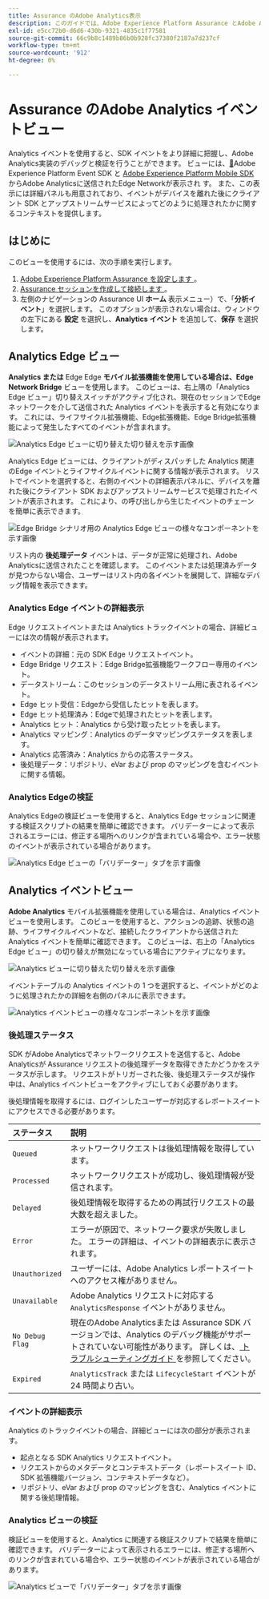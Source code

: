 ```yaml
---
title: Assurance のAdobe Analytics表示
description: このガイドでは、Adobe Experience Platform Assurance とAdobe Analyticsの使用方法について説明します。
exl-id: e5cc72b0-d6d6-430b-9321-4835c1f77581
source-git-commit: 66c9b8c1489b86b0b928fc37380f2187a7d237cf
workflow-type: tm+mt
source-wordcount: '912'
ht-degree: 0%

---
```


# Assurance のAdobe Analytics イベントビュー

Analytics イベントを使用すると、SDK イベントをより詳細に把握し、Adobe Analytics実装のデバッグと検証を行うことができます。 ビューには、[&#128279;](https://developer.adobe.com/client-sdks/solution/adobe-analytics/)Adobe Experience Platform Event SDK と [Adobe Experience Platform Mobile SDK](https://developer.adobe.com/client-sdks/edge/edge-network/) からAdobe Analyticsに送信されたEdge Networkが表示され  す。 また、この表示には詳細パネルも用意されており、イベントがデバイスを離れた後にクライアント SDK とアップストリームサービスによってどのように処理されたかに関するコンテキストを提供します。

## はじめに

このビューを使用するには、次の手順を実行します。

1. [Adobe Experience Platform Assurance を設定します ](../tutorials/implement-assurance.md)。
2. [Assurance セッションを作成して接続します ](../tutorials/using-assurance.md)。
3. 左側のナビゲーションの Assurance UI **ホーム** 表示メニュー）で、「**分析イベント**」を選択します。 このオプションが表示されない場合は、ウィンドウの左下にある **設定** を選択し、**Analytics イベント** を追加して、**保存** を選択します。

## Analytics Edge ビュー

**Analytics または** Edge Edge **モバイル拡張機能を使用している場合は、Edge Network Bridge** ビューを使用します。 このビューは、右上隅の「Analytics Edge ビュー」切り替えスイッチがアクティブ化され、現在のセッションでEdge ネットワークを介して送信された Analytics イベントを表示すると有効になります。 これには、ライフサイクル拡張機能、Edge拡張機能、Edge Bridge拡張機能によって発生したすべてのイベントが含まれます。

![Analytics Edge ビューに切り替えた切り替えを示す画像 ](./images/adobe-analytics/edge-analytics-view-toggle.png)

Analytics Edge ビューには、クライアントがディスパッチした Analytics 関連のEdge イベントとライフサイクルイベントに関する情報が表示されます。 リストでイベントを選択すると、右側のイベントの詳細表示パネルに、デバイスを離れた後にクライアント SDK およびアップストリームサービスで処理されたイベントが表示されます。 これにより、の呼び出しから生じたイベントのチェーンを簡単に表示できます。

![Edge Bridge シナリオ用の Analytics Edge ビューの様々なコンポーネントを示す画像 ](./images/adobe-analytics/edgebridge-analytics-events.png)

リスト内の **後処理データ** イベントは、データが正常に処理され、Adobe Analyticsに送信されたことを確認します。 このイベントまたは処理済みデータが見つからない場合、ユーザーはリスト内の各イベントを展開して、詳細なデバッグ情報を表示できます。

### Analytics Edge イベントの詳細表示

Edge リクエストイベントまたは Analytics トラックイベントの場合、詳細ビューには次の情報が表示されます。

* イベントの詳細：元の SDK Edge リクエストイベント。
* Edge Bridge リクエスト：Edge Bridge拡張機能ワークフロー専用のイベント。
* データストリーム：このセッションのデータストリーム用に表されるイベント。
* Edge ヒット受信：Edgeから受信したヒットを表します。
* Edge ヒット処理済み：Edgeで処理されたヒットを表します。
* Analytics ヒット：Analytics から受け取ったヒットを表します。
* Analytics マッピング：Analytics のデータマッピングステータスを表します。
* Analytics 応答済み：Analytics からの応答ステータス。
* 後処理データ：リポジトリ、eVar および prop のマッピングを含むイベントに関する情報。

### Analytics Edgeの検証

Analytics Edgeの検証ビューを使用すると、Analytics Edge セッションに関連する検証スクリプトの結果を簡単に確認できます。 バリデーターによって表示されるエラーには、修正する場所へのリンクが含まれている場合や、エラー状態のイベントが表示されている場合があります。

![Analytics Edge ビューの「バリデーター」タブを示す画像 ](./images/adobe-analytics/edge-analytics-validation-view.png)

## Analytics イベントビュー

**Adobe Analytics** モバイル拡張機能を使用している場合は、Analytics イベントビューを使用します。 このビューを使用すると、アクションの追跡、状態の追跡、ライフサイクルイベントなど、接続したクライアントから送信された Analytics イベントを簡単に確認できます。 このビューは、右上の「Analytics Edge ビュー」の切り替えが無効になっている場合にアクティブになります。

![Analytics ビューに切り替えた切り替えを示す画像 ](./images/adobe-analytics/direct-analytics-view-toggle-button.png)

イベントテーブルの Analytics イベントの 1 つを選択すると、イベントがどのように処理されたかの詳細を右側のパネルに表示できます。

![Analytics イベントビューの様々なコンポーネントを示す画像 ](./images/adobe-analytics/analytics-events.png)

### 後処理ステータス

SDK がAdobe Analyticsでネットワークリクエストを送信すると、Adobe Analyticsが Assurance リクエストの後処理データを取得できたかどうかをステータスが示します。 リクエストがトリガーされた後、後処理ステータスが操作中は、Analytics イベントビューをアクティブにしておく必要があります。

後処理情報を取得するには、ログインしたユーザーが対応するレポートスイートにアクセスできる必要があります。

| ステータス | 説明 |
| :----- | :---------- |
| `Queued` | ネットワークリクエストは後処理情報を取得しています。 |
| `Processed` | ネットワークリクエストが成功し、後処理情報が受信されます。 |
| `Delayed` | 後処理情報を取得するための再試行リクエストの最大数を超えました。 |
| `Error` | エラーが原因で、ネットワーク要求が失敗しました。 エラーの詳細は、イベントの詳細表示に表示されます。 |
| `Unauthorized` | ユーザーには、Adobe Analytics レポートスイートへのアクセス権がありません。 |
| `Unavailable` | Adobe Analytics リクエストに対応する `AnalyticsResponse` イベントがありません。 |
| `No Debug Flag` | 現在のAdobe Analyticsまたは Assurance SDK バージョンでは、Analytics のデバッグ機能がサポートされていない可能性があります。 詳しくは、[ トラブルシューティングガイド ](../troubleshooting.md) を参照してください。 |
| `Expired` | `AnalyticsTrack` または `LifecycleStart` イベントが 24 時間より古い。 |

### イベントの詳細表示

Analytics のトラックイベントの場合、詳細ビューには次の部分が表示されます。

* 起点となる SDK Analytics リクエストイベント。
* リクエストからのメタデータとコンテキストデータ（レポートスイート ID、SDK 拡張機能バージョン、コンテキストデータなど）。
* リポジトリ、eVar および prop のマッピングを含む、Analytics イベントに関する後処理情報。

### Analytics ビューの検証

検証ビューを使用すると、Analytics に関連する検証スクリプトで結果を簡単に確認できます。 バリデーターによって表示されるエラーには、修正する場所へのリンクが含まれている場合や、エラー状態のイベントが表示されている場合があります。

![Analytics ビューで「バリデーター」タブを示す画像 ](./images/adobe-analytics/analytics-validation-view.png)